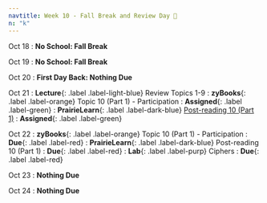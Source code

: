 ```yaml
---
navtitle: Week 10 - Fall Break and Review Day 🍂
n: "k"
---
```


Oct 18
: **No School: Fall Break**


Oct 19
: **No School: Fall Break**


Oct 20
: **First Day Back: Nothing Due**


Oct 21
: **Lecture**{: .label .label-light-blue} Review Topics 1-9
: **zyBooks**{: .label .label-orange} Topic 10 (Part 1) - Participation
    : **Assigned**{: .label .label-green}
: **PrairieLearn**{: .label .label-dark-blue} [Post-reading 10 (Part 1)](#)
    : **Assigned**{: .label .label-green}

Oct 22
: **zyBooks**{: .label .label-orange} Topic 10 (Part 1) - Participation
    : **Due**{: .label .label-red}
: **PrairieLearn**{: .label .label-dark-blue} Post-reading 10 (Part 1)
    : **Due**{: .label .label-red}
: **Lab**{: .label .label-purp} Ciphers 
    : **Due**{: .label .label-red}

Oct 23
: **Nothing Due**

Oct 24
: **Nothing Due**


